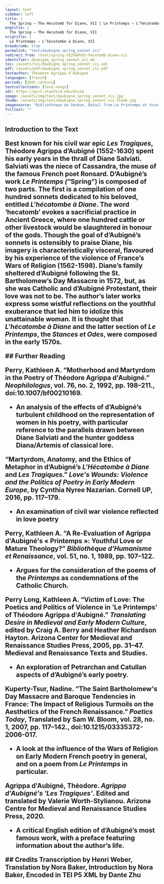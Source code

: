 ```yaml
---
layout: text
sidebar: left
title: |
  The Spring – The Hecatomb for Diane, VII | Le Printemps – L’hécatombe à Diane, VII
engtitle: |
  The Spring – The Hecatomb for Diane, VII
origtitle: |
  Le Printemps – L’hécatombe à Diane, VII
breadcrumb: true
permalink: "text/daubigne_spring_sonnet_vii"
redirect_from: /text/spring-%E2%80%93-hecatomb-diane-vii
identifier: daubigne_spring_sonnet_vii.md
tei: /assets/tei/daubigne_spring_sonnet_vii.xml
pdf: /assets/pdf/daubigne_spring_sonnet_vii.pdf
textauthor: Théodore Agrippa d’Aubigné
languages: [french]
periods: [16th_century]
textcollections: [love-songs]
sdr: https://purl.stanford.edu/druid 
image: /assets/img/text/daubigne_spring_sonnet_vii.jpg
thumb: /assets/img/text/daubigne_spring_sonnet_vii-thumb.jpg
imagesource: "Bibliothèque de Genève, Detail from Le Printemps et divers textes, Bibliothèque de Genève, Archives Tronchin 157"
fulltext: ""
---
```

 

## Introduction to the Text <p>Best known for his civil war epic <i>Les Tragiques</i>, Théodore Agrippa d’Aubigné (1552-1630) spent his early years in the thrall of Diane Salviati. Salviati was the niece of Cassandra, the muse of the famous French poet Ronsard. D’Aubigné’s work <i>Le Printemps (</i>“Spring”)<i> </i>is composed of two parts. The first is a compilation of one hundred sonnets dedicated to his beloved, entitled <i>L’hécatombe à Diane</i>. The word ‘hecatomb’ evokes a sacrificial practice in Ancient Greece, where one hundred cattle or other livestock would be slaughtered in honour of the gods. Though the goal of d’Aubigné’s sonnets is ostensibly to praise Diane, his imagery is characteristically visceral, flavoured by his experience of the violence of France’s Wars of Religion (1562-1598). Diane’s family sheltered d’Aubigné following the St. Bartholomew’s Day Massacre in 1572, but, as she was Catholic and d’Aubigné Protestant, their love was not to be. The author’s later works express some wistful reflections on the youthful exuberance that led him to idolize this unattainable woman. It is thought that <i>L’hécatombe à Diane</i> and the latter section of <i>Le Printemps</i>, the <i>Stances et Odes</i>, were composed in the early 1570s.</p> ## Further Reading <p>Perry, Kathleen A. “Motherhood and Martyrdom in the Poetry of Théodore Agrippa d'Aubigné.” <i>Neophilologus</i>, vol. 76, no. 2, 1992, pp. 198–211., doi:10.1007/bf00210169.</p> <ul> <li>An analysis of the effects of d’Aubigné’s turbulent childhood on the representation of women in his poetry, with particular reference to the parallels drawn between Diane Salviati and the hunter goddess Diana/Artemis of classical lore.</li> </ul> <p>“Martyrdom, Anatomy, and the Ethics of Metaphor in d’Aubigné’s <i>L’Hécatombe à Diane</i> and <i>Les Tragiques</i>.” <i>Love's Wounds: Violence and the Politics of Poetry in Early Modern Europe</i>, by Cynthia Nyree Nazarian. Cornell UP, 2016, pp. 117–179.</p> <ul> <li>An examination of civil war violence reflected in love poetry</li> </ul> <p>Perry, Kathleen A. “A Re-Evaluation of Agrippa d'Aubigné's « Printemps »: Youthful Love or Mature Theology?” <i>Bibliothèque d'Humanisme et Renaissance</i>, vol. 51, no. 1, 1989, pp. 107–122.</p> <ul> <li>Argues for the consideration of the poems of the <i>Printemps</i> as condemnations of the Catholic Church.</li> </ul> <p>Perry Long, Kathleen A. “Victim of Love: The Poetics and Politics of Violence in 'Le Printemps' of Théodore Agrippa d'Aubigné.” <i>Translating Desire in Medieval and Early Modern Culture</i>, edited by Craig A. Berry and Heather Richardson Hayton. Arizona Center for Medieval and Renaissance Studies Press, 2005, pp. 31–47. Medieval and Renaissance Texts and Studies.</p> <ul> <li>An exploration of Petrarchan and Catullan aspects of d’Aubigné’s early poetry.</li> </ul> <p>Kuperty-Tsur, Nadine. “The Saint Bartholomew's Day Massacre and Baroque Tendencies in France: The Impact of Religious Turmoils on the Aesthetics of the French Renaissance.” <i>Poetics Today</i>, Translated by Sam W. Bloom, vol. 28, no. 1, 2007, pp. 117–142., doi:10.1215/03335372-2006-017.</p> <ul> <li>A look at the influence of the Wars of Religion on Early Modern French poetry in general, and on a poem from <i>Le Printemps </i>in particular.</li> </ul> <p>Agrippa d'Aubigné, Théodore. <i>Agrippa d'Aubigné's 'Les Tragiques'</i>. Edited and translated by Valerie Worth-Stylianou. Arizona Centre for Medieval and Renaissance Studies Press, 2020.</p> <ul> <li>A critical English edition of d’Aubigné’s most famous work, with a preface featuring information about the author’s life.</li> </ul> ## Credits Transcription by Henri Weber, Translation by Nora Baker, Introduction by Nora Baker, Encoded in TEI P5 XML by Dante Zhu
